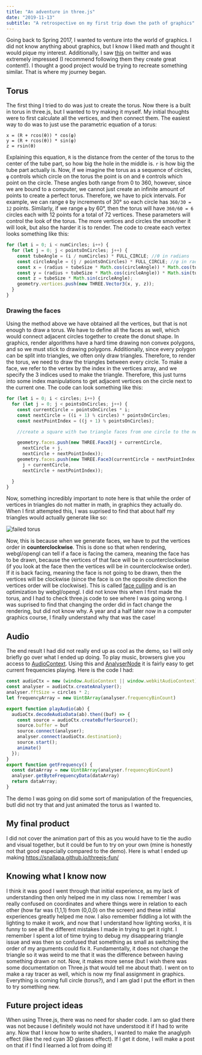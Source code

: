 ```yaml
---
title: "An adventure in three.js"
date: "2019-11-13"
subtitle: "A retrospective on my first trip down the path of graphics"
---
```


Going back to Spring 2017, I wanted to venture into the world of graphics. I did not know anything about graphics, but I know I liked math and thought it would pique my interest. Additionally, I saw [this](https://mnmxmx.github.io/audio-visualizer-torus/dst/) on twitter and was extremely impressed (I recommend following them they create great content!). I thought a good project would be trying to recreate something similar. That is where my journey began. 

## Torus

The first thing I tried to do was just to create the torus. Now there is a built in torus in three.js, but I wanted to try making it myself. My initial thoughts were to first calculate all the vertices, and then connect them. The easiest way to do was to just use the parametric equation of a torus:

```
x = (R + rcos(θ)) * cos(φ)
y = (R + rcos(θ)) * sin(φ)
z = rsin(θ)
```

Explaining this equation, `R` is the distance from the center of the torus to the center of the tube part, so how big the hole in the middle is. `r` is how big the tube part actually is. Now, if we imagine the torus as a sequence of circles, `φ` controls which circle on the torus the point is on and `θ` controls which point on the circle. These angles both range from 0 to 360, however, since we are bound to a computer, we cannot just create an infinite amount of points to create a perfect torus. Therefore, we have to pick intervals. For example, we can range `θ`  by increments of 30° so each circle has `360/30 = 12` points. Similarly, if we range `φ` by 60°, then the torus will have `360/60 = 6` circles each with 12 points for a total of 72 vertices. These parameters will control the look of the torus. The more vertices and circles the smoother it will look, but also the harder it is to render. The code to create each vertex looks something like this:

```javascript
for (let i = 0; i < numCircles; i++) {
  for (let j = 0; j < pointsOnCircles; j++) {
    const tubeAngle = (i / numCircles) * FULL_CIRCLE; //θ in radians
    const circleAngle = (j / pointsOnCircles) * FULL_CIRCLE; //φ in radians
    const x = (radius + tubeSize * Math.cos(circleAngle)) * Math.cos(tubeAngle);
    const y = (radius + tubeSize * Math.cos(circleAngle)) * Math.sin(tubeAngle);
    const z = tubeSize * Math.sin(circleAngle);
    geometry.vertices.push(new THREE.Vector3(x, y, z));
  }
}
```

### Drawing the faces

Using the method above we have obtained all the vertices, but that is not enough to draw a torus. We have to define all the faces as well, which would connect adjacent circles together to create the donut shape. In graphics, render algorithms have a hard time drawing non convex polygons, and so we must stick to drawing polygons. Additionally, since every polygon can be split into triangles, we often only draw triangles. Therefore, to render the torus, we need to draw the triangles between every circle. To make a face, we refer to the vertex by the index in the vertices array, and we specify the 3 indices used to make the triangle. Therefore, this just turns into some index manipulations to get adjacent vertices on the circle next to the current one. The code can look something like this:
```javascript
for (let i = 0; i < circles; i++) {
  for (let j = 0; j < pointsOnCircles; j++) {
    const currentCircle = pointsOnCircles * i;
    const nextCircle = ((i + 1) % circles) * pointsOnCircles;
    const nextPointIndex = ((j + 1) % pointsOnCircles);

    //create a square with two triangle faces from one circle to the next

    geometry.faces.push(new THREE.Face3(j + currentCircle,
      nextCircle + j,
      nextCircle + nextPointIndex));
    geometry.faces.push(new THREE.Face3(currentCircle + nextPointIndex,
      j + currentCircle,
      nextCircle + nextPointIndex));

  }
}
```
Now, something incredibly important to note here is that while the order of vertices in triangles do not matter in math, in graphics they actually do. When I first attempted this, I was suprised to find that about half my triangles would actually generate like so:

![failed torus](/2/failed_torus.png)

Now, this is because when we generate faces, we have to put the vertices order in **counterclockwise**. This is done so that when rendering, webgl/opengl can tell if a face is facing the camera, meaning the face has to be drawn, because the vertices of that face will be in counterclockwise (if you look at the face then the vertices will be  in counterclockwise order).  If it is back facing, meaning the face is not going to be drawn, then the vertices will be clockwise  (since the face is on the opposite direction the vertices order will be clockwise). This is called [face culling](https://www.khronos.org/opengl/wiki/Face_Culling) and is an optimization by webgl/opengl. I did not know this when I first made the torus, and I had to check three.js code to see where I was going wrong. I was suprised to find that changing the order did in fact change the rendering, but did not know why. A year and a half later now in a computer graphics course, I finally understand why that was the case!

## Audio 

The end result I had did not really end up as cool as the demo, so I will only briefly go over what I ended up doing. To play music, browsers give you access to [AudioContext](https://developer.mozilla.org/en-US/docs/Web/API/AudioContext). Using this and [AnalyserNode](https://developer.mozilla.org/en-US/docs/Web/API/AnalyserNode) it is fairly easy to get current frequencies playing. Here is the code I had:
```javascript
const audioCtx = new (window.AudioContext || window.webkitAudioContext)();
const analyser = audioCtx.createAnalyser();
analyser.fftSize = circles * 2;
let frequencyArray = new Uint8Array(analyser.frequencyBinCount)

export function playAudio(ab) {
  audioCtx.decodeAudioData(ab).then((buf) => {
    const source = audioCtx.createBufferSource();
    source.buffer = buf
    source.connect(analyser);
    analyser.connect(audioCtx.destination);
    source.start();
    animate()
  });
}
export function getFrequency() {
  const dataArray = new Uint8Array(analyser.frequencyBinCount)
  analyser.getByteFrequencyData(dataArray)
  return dataArray;
}
```

The demo I was going on did some sort of manipulation of the frequencies, butI did not try that and just animated the torus as I wanted to. 

## My final product

I did not cover the animation part of this as you would have to tie the audio and visual together, but it could be fun to try on your own (mine is honestly not that good especially compared to the demo). Here is what I ended up making https://snallapa.github.io/threejs-fun/

## Knowing what I know now

I think it was good I went through that initial experience, as my lack of understanding then only helped me in my class now. I remember I was really confused on coordinates and where things were in relation to each other (how far was (1,1,1) from (0,0,0) on the screen) and these initial experiences greatly helped me now. I also remember fiddling a lot with the lighting to make it work, and now that I understand how lighting works, it is funny to see all the different mistakes I made in trying to get it right. I remember I spent a lot of time trying to debug my disappearing triangle issue and was then so confused that something as small as switching the order of my arguments could fix it. Fundamentally, it does not change the triangle so it was weird to me that it was the difference between having something drawn or not. Now, it makes more sense (but I wish there was some documentation on Three.js that would tell me about that). I went on to make a ray tracer as well, which is now my final assignment in graphics. Everything is coming full circle (torus?), and I am glad I put the effort in then to try something new.

## Future project ideas

When using Three.js, there was no need for shader code. I am so glad there was not because I definitely would not have understood it if I had to write any. Now that I know how to write shaders, I wanted to make the anaglyph effect (like the red cyan 3D glasses effect). If I get it done, I will make a post on that if I find I learned a lot from doing it!